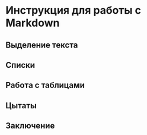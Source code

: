# Инструкция для работы с Markdown

## Выделение текста

## Списки

## Работа с таблицами

## Цытаты

## Заключение
